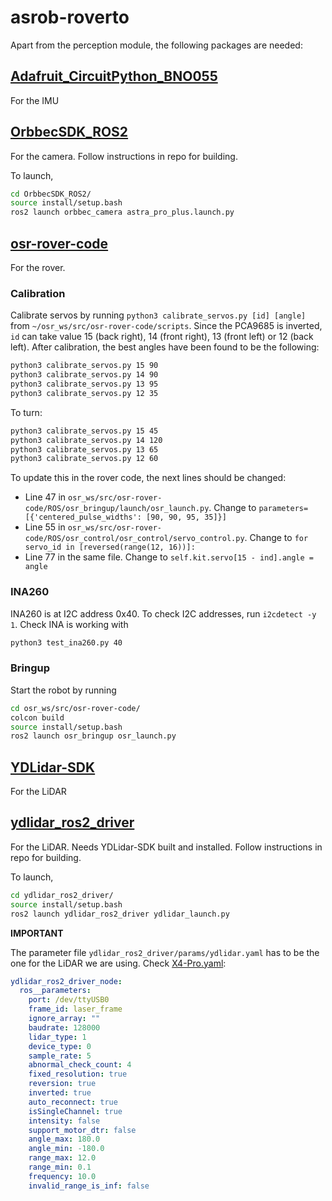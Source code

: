 # asrob-roverto

Apart from the perception module, the following packages are needed:

## [Adafruit_CircuitPython_BNO055](https://github.com/adafruit/Adafruit_CircuitPython_BNO055.git)
For the IMU

## [OrbbecSDK_ROS2](https://github.com/orbbec/OrbbecSDK_ROS2.git)
For the camera. Follow instructions in repo for building.

To launch, 
```bash
cd OrbbecSDK_ROS2/
source install/setup.bash
ros2 launch orbbec_camera astra_pro_plus.launch.py
```

## [osr-rover-code](https://github.com/nasa-jpl/osr-rover-code/tree/master)
For the rover.

### Calibration
Calibrate servos by running `python3 calibrate_servos.py [id] [angle]` from `~/osr_ws/src/osr-rover-code/scripts`. Since the PCA9685 is inverted, `id` can take value 15 (back right), 14 (front right), 13 (front left) or 12 (back left). After calibration, the best angles have been found to be the following:
```bash
python3 calibrate_servos.py 15 90
python3 calibrate_servos.py 14 90
python3 calibrate_servos.py 13 95
python3 calibrate_servos.py 12 35
```
To turn:
```bash
python3 calibrate_servos.py 15 45
python3 calibrate_servos.py 14 120
python3 calibrate_servos.py 13 65
python3 calibrate_servos.py 12 60
```

To update this in the rover code, the next lines should be changed:
- Line 47 in `osr_ws/src/osr-rover-code/ROS/osr_bringup/launch/osr_launch.py`. Change to `parameters=[{'centered_pulse_widths': [90, 90, 95, 35]}]`
- Line 55 in `osr_ws/src/osr-rover-code/ROS/osr_control/osr_control/servo_control.py`. Change to `for servo_id in [reversed(range(12, 16))]:`
- Line 77 in the same file. Change to `self.kit.servo[15 - ind].angle = angle`

### INA260
INA260 is at I2C address 0x40. To check I2C addresses, run `i2cdetect -y 1`. Check INA is working with 
```bash
python3 test_ina260.py 40
```

### Bringup
Start the robot by running
```bash
cd osr_ws/src/osr-rover-code/
colcon build
source install/setup.bash
ros2 launch osr_bringup osr_launch.py
```

## [YDLidar-SDK](https://github.com/YDLIDAR/YDLidar-SDK.git)
For the LiDAR

## [ydlidar_ros2_driver](https://github.com/YDLIDAR/ydlidar_ros2_driver)
For the LiDAR. Needs YDLidar-SDK built and installed. Follow instructions in repo for building.

To launch,
```bash
cd ydlidar_ros2_driver/
source install/setup.bash
ros2 launch ydlidar_ros2_driver ydlidar_launch.py 
```

**IMPORTANT**

The parameter file `ydlidar_ros2_driver/params/ydlidar.yaml` has to be the one for the LiDAR we are using. Check [X4-Pro.yaml](https://github.com/YDLIDAR/ydlidar_ros2_driver/blob/master/params/X4-Pro.yaml):
```yaml
ydlidar_ros2_driver_node:
  ros__parameters:
    port: /dev/ttyUSB0
    frame_id: laser_frame
    ignore_array: ""
    baudrate: 128000
    lidar_type: 1
    device_type: 0
    sample_rate: 5
    abnormal_check_count: 4
    fixed_resolution: true
    reversion: true
    inverted: true
    auto_reconnect: true
    isSingleChannel: true
    intensity: false
    support_motor_dtr: false
    angle_max: 180.0
    angle_min: -180.0
    range_max: 12.0
    range_min: 0.1
    frequency: 10.0
    invalid_range_is_inf: false
```

